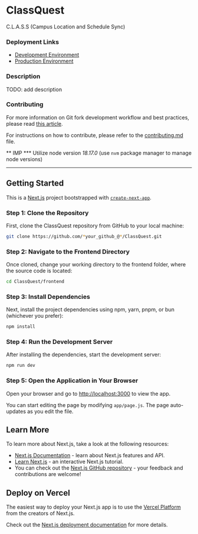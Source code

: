 # ClassQuest
C.L.A.S.S (Campus Location and Schedule Sync)

### Deployment Links

- [Development Environment](https://classquest-dev.vercel.app/)
- [Production Environment](https://classquest-prod.vercel.app/)

### Description
TODO: add description

### Contributing

For more information on Git fork development workflow and best practices, please read [this article](https://medium.com/@abhijit838/git-fork-development-workflow-and-best-practices-fb5b3573ab74).

For instructions on how to contribute, please refer to the [contributing.md](./docs/CONTRIBUTING.md) file.


** IMP ***
Utilize node version *18.17.0* (use `nvm` package manager to manage node versions)

--- 

## Getting Started
 
This is a [Next.js](https://nextjs.org/) project bootstrapped with [`create-next-app`](https://github.com/vercel/next.js/tree/canary/packages/create-next-app).

### Step 1: Clone the Repository

First, clone the ClassQuest repository from GitHub to your local machine:

```bash
git clone https://github.com/*your_github_@*/ClassQuest.git
```

### Step 2: Navigate to the Frontend Directory

Once cloned, change your working directory to the frontend folder, where the source code is located:

```bash
cd ClassQuest/frontend
```

### Step 3: Install Dependencies

Next, install the project dependencies using npm, yarn, pnpm, or bun (whichever you prefer):

```bash
npm install
```

### Step 4: Run the Development Server

After installing the dependencies, start the development server:

```bash
npm run dev
```

### Step 5: Open the Application in Your Browser

Open your browser and go to [http://localhost:3000](http://localhost:3000) to view the app.

You can start editing the page by modifying `app/page.js`. The page auto-updates as you edit the file.

## Learn More

To learn more about Next.js, take a look at the following resources:

- [Next.js Documentation](https://nextjs.org/docs) - learn about Next.js features and API.
- [Learn Next.js](https://nextjs.org/learn) - an interactive Next.js tutorial.
- You can check out the [Next.js GitHub repository](https://github.com/vercel/next.js) - your feedback and contributions are welcome!

## Deploy on Vercel

The easiest way to deploy your Next.js app is to use the [Vercel Platform](https://vercel.com/new?utm_medium=default-template&filter=next.js&utm_source=create-next-app&utm_campaign=create-next-app-readme) from the creators of Next.js.

Check out the [Next.js deployment documentation](https://nextjs.org/docs/deployment) for more details.

